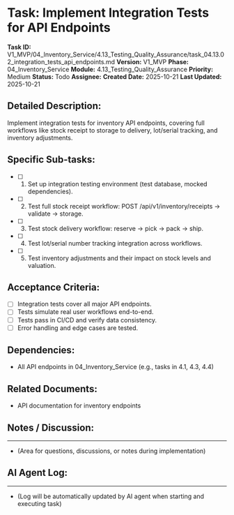 # Task: Implement Integration Tests for API Endpoints

**Task ID:** V1_MVP/04_Inventory_Service/4.13_Testing_Quality_Assurance/task_04.13.02_integration_tests_api_endpoints.md
**Version:** V1_MVP
**Phase:** 04_Inventory_Service
**Module:** 4.13_Testing_Quality_Assurance
**Priority:** Medium
**Status:** Todo
**Assignee:**
**Created Date:** 2025-10-21
**Last Updated:** 2025-10-21

## Detailed Description:
Implement integration tests for inventory API endpoints, covering full workflows like stock receipt to storage to delivery, lot/serial tracking, and inventory adjustments.

## Specific Sub-tasks:
- [ ] 1. Set up integration testing environment (test database, mocked dependencies).
- [ ] 2. Test full stock receipt workflow: POST /api/v1/inventory/receipts → validate → storage.
- [ ] 3. Test stock delivery workflow: reserve → pick → pack → ship.
- [ ] 4. Test lot/serial number tracking integration across workflows.
- [ ] 5. Test inventory adjustments and their impact on stock levels and valuation.

## Acceptance Criteria:
- [ ] Integration tests cover all major API endpoints.
- [ ] Tests simulate real user workflows end-to-end.
- [ ] Tests pass in CI/CD and verify data consistency.
- [ ] Error handling and edge cases are tested.

## Dependencies:
* All API endpoints in 04_Inventory_Service (e.g., tasks in 4.1, 4.3, 4.4)

## Related Documents:
* API documentation for inventory endpoints

## Notes / Discussion:
---
* (Area for questions, discussions, or notes during implementation)

## AI Agent Log:
---
* (Log will be automatically updated by AI agent when starting and executing task)
